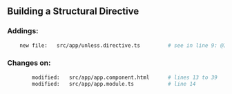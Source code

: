 ## Building a Structural Directive ##


### Addings: ###

```sh
    new file:   src/app/unless.directive.ts         # see in line 9: @Input() set
```

### Changes on: ###
```sh
        modified:   src/app/app.component.html      # lines 13 to 39
        modified:   src/app/app.module.ts           # line 14
```


